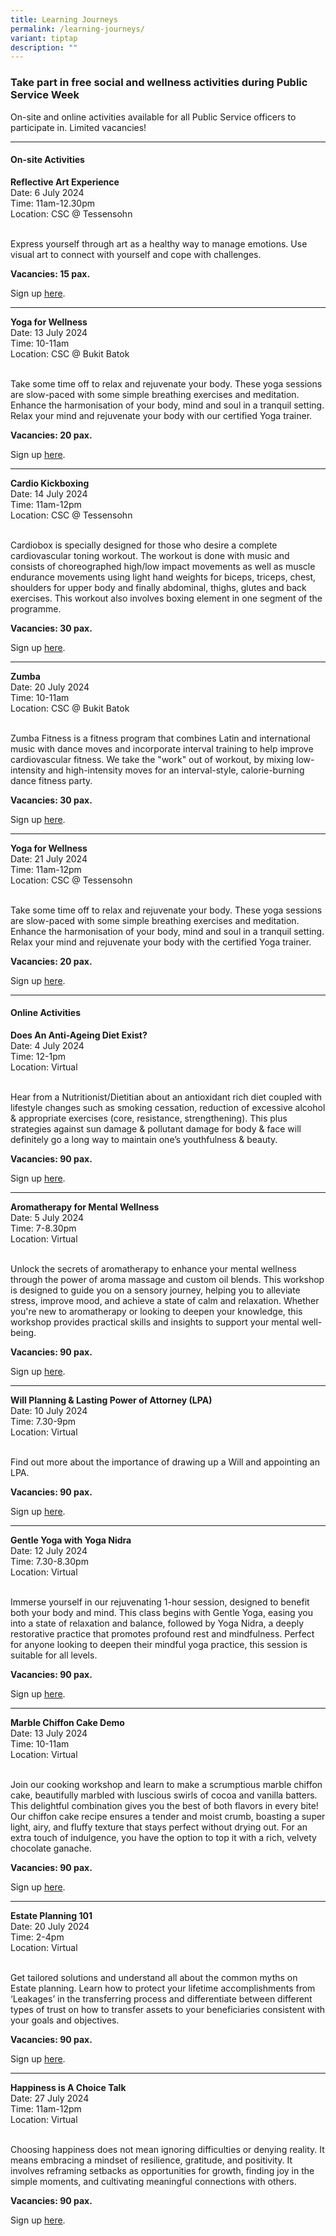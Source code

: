 ```yaml
---
title: Learning Journeys
permalink: /learning-journeys/
variant: tiptap
description: ""
---
```

<h3>Take part in free social and wellness activities during Public Service Week</h3>
<p>On-site and online activities available for all Public Service officers
to participate in. Limited vacancies!</p>
<hr>
<h4>On-site Activities</h4>
<p><strong>Reflective Art Experience</strong>
<br>Date: 6 July 2024
<br>Time: 11am-12.30pm
<br>Location: CSC @ Tessensohn</p>
<p>
<br>Express yourself through art as a healthy way to manage emotions. Use
visual art to connect with yourself and cope with challenges.</p>
<p><strong>Vacancies: 15 pax.</strong>
</p>
<p>Sign up <a href="https://www.csc.sg/events/EventsDetail/1347/-PSW--Reflective-Art-Experience---TC" rel="noopener noreferrer nofollow" target="_blank">here</a>.</p>
<p></p>
<hr>
<p><strong>Yoga for Wellness</strong>
<br>Date: 13 July 2024
<br>Time: 10-11am
<br>Location: CSC @ Bukit Batok</p>
<p>
<br>Take some time off to relax and rejuvenate your body. These yoga sessions
are slow-paced with some simple breathing exercises and meditation. Enhance
the harmonisation of your body, mind and soul in a tranquil setting. Relax
your mind and rejuvenate your body with our certified Yoga trainer.</p>
<p><strong>Vacancies: 20 pax.</strong>
</p>
<p>Sign up <a href="https://www.csc.sg/events/EventsDetail/1357/-PSW--Yoga-for-Wellness--BB" rel="noopener noreferrer nofollow" target="_blank">here</a>.</p>
<p></p>
<hr>
<p><strong>Cardio Kickboxing</strong>
<br>Date: 14 July 2024
<br>Time: 11am-12pm
<br>Location: CSC @ Tessensohn</p>
<p>
<br>Cardiobox is specially designed for those who desire a complete cardiovascular
toning workout. The workout is done with music and consists of choreographed
high/low impact movements as well as muscle endurance movements using light
hand weights for biceps, triceps, chest, shoulders for upper body and finally
abdominal, thighs, glutes and back exercises. This workout also involves
boxing element in one segment of the programme.</p>
<p><strong>Vacancies: 30 pax.</strong>
</p>
<p>Sign up <a href="https://www.csc.sg/events/EventsDetail/604/-PSW--Cardio-Kickboxing--TC" rel="noopener noreferrer nofollow" target="_blank">here</a>.</p>
<p></p>
<hr>
<p><strong>Zumba</strong>
<br>Date: 20 July 2024
<br>Time: 10-11am
<br>Location: CSC @ Bukit Batok</p>
<p>
<br>Zumba Fitness is a fitness program that combines Latin and international
music with dance moves and incorporate interval training to help improve
cardiovascular fitness. We take the "work" out of workout, by mixing low-intensity
and high-intensity moves for an interval-style, calorie-burning dance fitness
party.</p>
<p><strong>Vacancies: 30 pax.</strong>
</p>
<p>Sign up <a href="https://www.csc.sg/events/EventsDetail/1358/-PSW--Zumba--BB" rel="noopener noreferrer nofollow" target="_blank">here</a>.</p>
<p></p>
<hr>
<p><strong>Yoga for Wellness</strong>
<br>Date: 21 July 2024
<br>Time: 11am-12pm
<br>Location: CSC @ Tessensohn</p>
<p>
<br>Take some time off to relax and rejuvenate your body. These yoga sessions
are slow-paced with some simple breathing exercises and meditation. Enhance
the harmonisation of your body, mind and soul in a tranquil setting. Relax
your mind and rejuvenate your body with the certified Yoga trainer.</p>
<p><strong>Vacancies: 20 pax.</strong>
</p>
<p>Sign up <a href="https://www.csc.sg/events/EventsDetail/1248/-PSW--Yoga-for-Wellness--TC" rel="noopener noreferrer nofollow" target="_blank">here</a>.</p>
<p></p>
<hr>
<h4>Online Activities</h4>
<p><strong>Does An Anti-Ageing Diet Exist?</strong>
<br>Date: 4 July 2024
<br>Time: 12-1pm
<br>Location: Virtual</p>
<p>
<br>Hear from a Nutritionist/Dietitian about an antioxidant rich diet coupled
with lifestyle changes such as smoking cessation, reduction of excessive
alcohol &amp; appropriate exercises (core, resistance, strengthening).
This plus strategies against sun damage &amp; pollutant damage for body
&amp; face will definitely go a long way to maintain one’s youthfulness
&amp; beauty.</p>
<p><strong>Vacancies: 90 pax.</strong>
</p>
<p>Sign up <a href="https://www.csc.sg/events/EventsDetail/171/Does-An-Anti-Aging-Diet-Exist-" rel="noopener noreferrer nofollow" target="_blank">here</a>.</p>
<p></p>
<hr>
<p><strong>Aromatherapy for Mental Wellness</strong>
<br>Date: 5 July 2024
<br>Time: 7-8.30pm
<br>Location: Virtual</p>
<p>
<br>Unlock the secrets of aromatherapy to enhance your mental wellness through
the power of aroma massage and custom oil blends. This workshop is designed
to guide you on a sensory journey, helping you to alleviate stress, improve
mood, and achieve a state of calm and relaxation. Whether you're new to
aromatherapy or looking to deepen your knowledge, this workshop provides
practical skills and insights to support your mental well-being.</p>
<p><strong>Vacancies: 90 pax.</strong>
</p>
<p>Sign up <a href="https://www.csc.sg/events/EventsDetail/1348/-PSW--Aromatherapy-for-Mental-Wellness" rel="noopener noreferrer nofollow" target="_blank">here</a>.</p>
<p></p>
<hr>
<p><strong>Will Planning &amp; Lasting Power of Attorney (LPA)</strong>
<br>Date: 10 July 2024
<br>Time: 7.30-9pm
<br>Location: Virtual</p>
<p>
<br>Find out more about the importance of drawing up a Will and appointing
an LPA.</p>
<p><strong>Vacancies: 90 pax.</strong>
</p>
<p>Sign up <a href="https://www.csc.sg/events/EventsDetail/38/Will-Planning--amp--Lasting--Power-Of--Attorney--LPA--Talk" rel="noopener noreferrer nofollow" target="_blank">here</a>.</p>
<p></p>
<hr>
<p><strong>Gentle Yoga with Yoga Nidra</strong>
<br>Date: 12 July 2024
<br>Time: 7.30-8.30pm
<br>Location: Virtual</p>
<p>
<br>Immerse yourself in our rejuvenating 1-hour session, designed to benefit
both your body and mind. This class begins with Gentle Yoga, easing you
into a state of relaxation and balance, followed by Yoga Nidra, a deeply
restorative practice that promotes profound rest and mindfulness. Perfect
for anyone looking to deepen their mindful yoga practice, this session
is suitable for all levels.</p>
<p><strong>Vacancies: 90 pax.</strong>
</p>
<p>Sign up <a href="https://www.csc.sg/events/EventsDetail/1316/Online--Gentle-Yoga-with-Yoga-nidra" rel="noopener noreferrer nofollow" target="_blank">here</a>.</p>
<p></p>
<hr>
<p><strong>Marble Chiffon Cake Demo</strong>
<br>Date: 13 July 2024
<br>Time: 10-11am
<br>Location: Virtual</p>
<p>
<br>Join our cooking workshop and learn to make a scrumptious marble chiffon
cake, beautifully marbled with luscious swirls of cocoa and vanilla batters.
This delightful combination gives you the best of both flavors in every
bite! Our chiffon cake recipe ensures a tender and moist crumb, boasting
a super light, airy, and fluffy texture that stays perfect without drying
out. For an extra touch of indulgence, you have the option to top it with
a rich, velvety chocolate ganache.</p>
<p><strong>Vacancies: 90 pax.</strong>
</p>
<p>Sign up <a href="https://www.csc.sg/events/EventsDetail/1319/PSW---Marble-Chiffon-Cake-by-Michele" rel="noopener noreferrer nofollow" target="_blank">here</a>.</p>
<p></p>
<hr>
<p><strong>Estate Planning 101 </strong>
<br>Date: 20 July 2024
<br>Time: 2-4pm
<br>Location: Virtual</p>
<p>
<br>Get tailored solutions and understand all about the common myths on Estate
planning. Learn how to protect your lifetime accomplishments from ‘Leakages’
in the transferring process and differentiate between different types of
trust on how to transfer assets to your beneficiaries consistent with your
goals and objectives.</p>
<p><strong>Vacancies: 90 pax.</strong>
</p>
<p>Sign up <a href="https://www.csc.sg/events/EventsDetail/619/Estate-Planning-101" rel="noopener noreferrer nofollow" target="_blank">here</a>.</p>
<p></p>
<hr>
<p><strong>Happiness is A Choice Talk</strong>
<br>Date: 27 July 2024
<br>Time: 11am-12pm
<br>Location: Virtual</p>
<p>
<br>Choosing happiness does not mean ignoring difficulties or denying reality.
It means embracing a mindset of resilience, gratitude, and positivity.
It involves reframing setbacks as opportunities for growth, finding joy
in the simple moments, and cultivating meaningful connections with others.</p>
<p><strong>Vacancies: 90 pax.</strong>
</p>
<p>Sign up <a href="https://www.csc.sg/events/EventsDetail/1291/Happiness-is-A-Choice" rel="noopener noreferrer nofollow" target="_blank">here</a>.</p>
